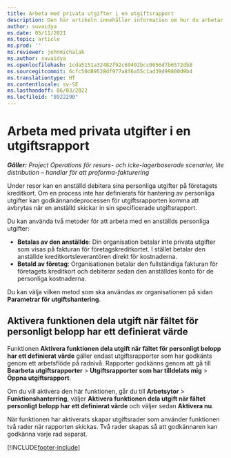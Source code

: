 ```yaml
---
title: Arbeta med privata utgifter i en utgiftsrapport
description: Den här artikeln innehåller information om hur du arbetar med personliga utgifter som anställda har när de reser i affärssyfte.
author: suvaidya
ms.date: 05/11/2021
ms.topic: article
ms.prod: ''
ms.reviewer: johnmichalak
ms.author: suvaidya
ms.openlocfilehash: 1cda5151a32482f92c69402bcc0056d7b6572db8
ms.sourcegitcommit: 6cfc50d89528df977a8f6a55c1ad39d99800d9b4
ms.translationtype: HT
ms.contentlocale: sv-SE
ms.lasthandoff: 06/03/2022
ms.locfileid: "8922290"
---
```

# <a name="work-with-personal-expenses-on-an-expense-report"></a>Arbeta med privata utgifter i en utgiftsrapport

_**Gäller:** Project Operations för resurs- och icke-lagerbaserade scenarier, lite distribution – handlar för att proforma-fakturering_

Under resor kan en anställd debitera sina personliga utgifter på företagets kreditkort. Om en process inte har definierats för hantering av personliga utgifter kan godkännandeprocessen för utgiftsrapporten komma att avbrytas när en anställd skickar in sin specificerade utgiftsrapport.

Du kan använda två metoder för att arbeta med en anställds personliga utgifter:

  - **Betalas av den anställde**: Din organisation betalar inte privata utgifter som visas på fakturan för företagskreditkortet. I stället betalar den anställde kreditkortsleverantören direkt för kostnaderna. 
  - **Betald av företag**: Organisationen betalar den fullständiga fakturan för företagets kreditkort och debiterar sedan den anställdes konto för de personliga kostnaderna.

Du kan välja vilken metod som ska användas av organisationen på sidan **Parametrar för utgiftshantering**.


## <a name="enable-split-expense-function-when-personal-amount-field-has-value-defined"></a>Aktivera funktionen dela utgift när fältet för personligt belopp har ett definierat värde

Funktionen **Aktivera funktionen dela utgift när fältet för personligt belopp har ett definierat värde** gäller endast utgiftsrapporter som har godkänts genom ett arbetsflöde på radnivå. Rapporter godkänns genom att gå till **Bearbeta utgiftsrapporter** > **Utgiftsrapporter som har tilldelats mig** > **Öppna utgiftsrapport**. 

Om du vill aktivera den här funktionen, går du till **Arbetsytor** > **Funktionshanterring**, väljer **Aktivera funktionen dela utgift när fältet personligt belopp har ett definierat värde** och väljer sedan **Aktivera nu**. 

När funktionen har aktiverats skapar utgiftsrader som använder funktionen två rader när rapporten skickas. Två rader skapas så att godkännaren kan godkänna varje rad separat.


[!INCLUDE[footer-include](../includes/footer-banner.md)]

